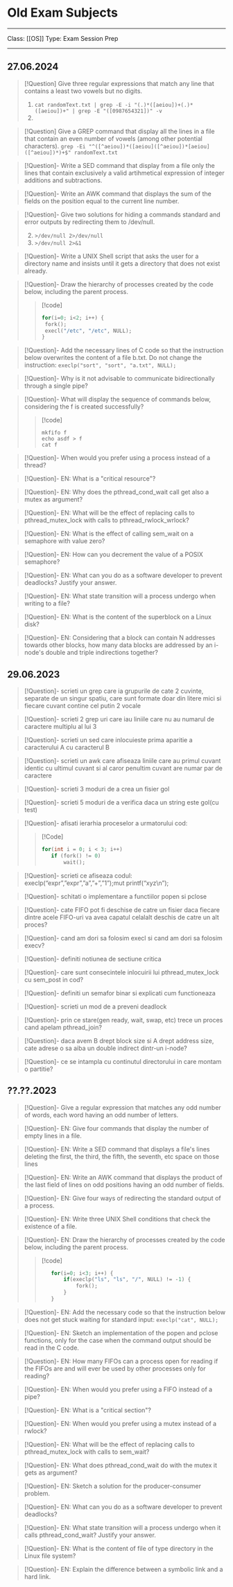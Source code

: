 # Old Exam Subjects
___
Class: [[OS]]
Type: Exam Session Prep
___
## 27.06.2024

>[!Question] Give three regular expressions that match any line that contains a least two vowels but no digits.
> 
>1. `cat randomText.txt | grep -E -i "(.)*([aeiou])+(.)*([aeiou])+" | grep -E "([0987654321])" -v`
>2. 

>[!Question] Give a GREP command that display all the lines in a file that contain an even number of vowels (among other potential characters).
> `grep -Ei "^([^aeiou])*([aeiou]([^aeiou])*[aeiou]([^aeiou])*)+$" randomText.txt`

>[!Question]- Write a SED command that display from a file only the lines that contain exclusively a valid artihmetical expression of integer additions and subtractions.

>[!Question]- Write an AWK command that displays the sum of the fields on the position equal to the current line number.

>[!Question]- Give two solutions for hiding a commands standard and error outputs by redirecting them to /dev/null.
> 
>2. `>/dev/null 2>/dev/null`
>3. `>/dev/null 2>&1` 

>[!Question]- Write a UNIX Shell script that asks the user for a directory name and insists until it gets a directory that does not exist already.

>[!Question]- Draw the hierarchy of processes created by the code below, including the parent process.
>>[!code]
>>```c
>>for(i=0; i<2; i++) {
>>	fork();
>>	execl("/etc", "/etc", NULL);
>>}
>>```
>

>[!Question]- Add the necessary lines of C code so that the instruction below overwrites the content of a file b.txt. Do not change the instruction: `execlp("sort", "sort", "a.txt", NULL);`
>

>[!Question]- Why is it not advisable to communicate bidirectionally through a single pipe?

>[!Question]- What will display the sequence of commands below, considering the f is created successfully?
>>[!code]
>>```
>>mkfifo f
>>echo asdf > f
>>cat f
>>```
>

>[!Question]- When would you prefer using a process instead of a thread?

>[!Question]- EN: What is a "critical resource"?

>[!Question]- EN: Why does the pthread_cond_wait call get also a mutex as argument?

>[!Question]- EN: What will be the effect of replacing calls to pthread_mutex_lock with calls to pthread_rwlock_wrlock?

>[!Question]- EN: What is the effect of calling sem_wait on a semaphore with value zero?

>[!Question]- EN: How can you decrement the value of a POSIX semaphore?

>[!Question]- EN: What can you do as a software developer to prevent deadlocks? Justify your answer.

>[!Question]- EN: What state transition will a process undergo when writing to a file?

>[!Question]- EN: What is the content of the superblock on a Linux disk?

>[!Question]- EN: Considering that a block can contain N addresses towards other blocks, how many data blocks are addressed by an i-node's double and triple indirections together?

## 29.06.2023

>[!Question]- scrieti un grep care ia grupurile de cate 2 cuvinte, separate de un singur spatiu, care sunt formate doar din litere mici si fiecare cuvant contine cel putin 2 vocale

>[!Question]- scrieti 2 grep uri care iau liniile care nu au numarul de caractere multiplu al lui 3

>[!Question]- scrieti un sed care inlocuieste prima aparitie a caracterului A cu caracterul B

>[!Question]- scrieti un awk care afiseaza liniile care au primul cuvant identic cu ultimul cuvant si al caror penultim cuvant are numar par de caractere

>[!Question]- scrieti 3 moduri de a crea un fisier gol

>[!Question]- scrieti 5 moduri de a verifica daca un string este gol(cu test)

>[!Question]- afisati ierarhia proceselor a urmatorului cod:
>>[!Code]
>>```c
>>for(int i = 0; i < 3; i++)
>>    if (fork() != 0)
>>        wait();
>>```

>[!Question]-  scrieti ce afiseaza codul:
execlp(“expr”,”expr”,”a”,”+”,”1”);mut
printf(“xyz\n”);

>[!Question]- schitati o implementare a functiilor popen si pclose

>[!Question]- cate FIFO pot fi deschise de catre un fisier daca fiecare dintre acele FIFO-uri va avea capatul celalalt deschis de catre un alt proces?

>[!Question]- cand am dori sa folosim execl si cand am dori sa folosim execv?

>[!Question]- definiti notiunea de sectiune critica

>[!Question]- care sunt consecintele inlocuirii lui pthread_mutex_lock cu sem_post in cod?

>[!Question]- definiti un semafor binar si explicati cum functioneaza

>[!Question]- scrieti un mod de a preveni deadlock

>[!Question]- prin ce stare(gen ready, wait, swap, etc) trece un proces cand apelam pthread_join?

>[!Question]- daca avem B drept block size si A drept address size, cate adrese o sa aiba un double indirect dintr-un i-node?

>[!Question]- ce se intampla cu continutul directorului in care montam o partitie?

## ??.??.2023

>[!Question]- Give a regular expression that matches any odd number of words, each word having an odd number of letters.

>[!Question]- EN: Give four commands that display the number of empty lines in a file.

>[!Question]-  EN: Write a SED command that displays a file's lines deleting the first, the third, the fifth, the seventh, etc space on those lines

>[!Question]-  EN: Write an AWK command that displays the product of the last field of lines on odd positions having an odd number of fields.

>[!Question]- EN: Give four ways of redirecting the standard output of a process.

>[!Question]- EN: Write three UNIX Shell conditions that check the existence of a file.

>[!Question]-  EN: Draw the hierarchy of processes created by the code below, including the parent process.
>>[!code]
>>```c
>>    for(i=0; i<3; i++) {
>>        if(execlp("ls", "ls", "/", NULL) != -1) {
>>            fork();
>>        }
>>    }
>>```
>

>[!Question]- EN: Add the necessary code so that the instruction below does not get stuck waiting for standard input: `execlp("cat", NULL);`

>[!Question]-  EN: Sketch an implementation of the popen and pclose functions, only for the case when the command output should be read in the C code.

>[!Question]- EN: How many FIFOs can a process open for reading if the FIFOs are and will ever be used by other processes only for reading?

>[!Question]- EN: When would you prefer using a FIFO instead of a pipe?

>[!Question]- EN: What is a "critical section"?

>[!Question]- EN: When would you prefer using a mutex instead of a rwlock?

>[!Question]-  EN: What will be the effect of replacing calls to pthread_mutex_lock with calls to sem_wait?

>[!Question]-  EN: What does pthread_cond_wait do with the mutex it gets as argument?

>[!Question]- EN: Sketch a solution for the producer-consumer problem.

>[!Question]- EN: What can you do as a software developer to prevent deadlocks?

>[!Question]- EN: What state transition will a process undergo when it calls pthread_cond_wait? Justify your answer.

>[!Question]- EN: What is the content of file of type directory in the Linux file system?

>[!Question]-  EN: Explain the difference between a symbolic link and a hard link.


## 